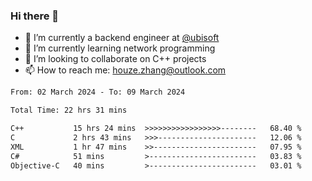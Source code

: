### Hi there 👋
- 🔭 I’m currently a backend engineer at [@ubisoft](https://github.com/ubisoft)
- 🌱 I’m currently learning network programming
- 👯 I’m looking to collaborate on C++ projects
- 📫 How to reach me: houze.zhang@outlook.com

<!--START_SECTION:waka-->

```txt
From: 02 March 2024 - To: 09 March 2024

Total Time: 22 hrs 31 mins

C++           15 hrs 24 mins  >>>>>>>>>>>>>>>>>--------   68.40 %
C             2 hrs 43 mins   >>>----------------------   12.06 %
XML           1 hr 47 mins    >>-----------------------   07.95 %
C#            51 mins         >------------------------   03.83 %
Objective-C   40 mins         >------------------------   03.01 %
```

<!--END_SECTION:waka-->
